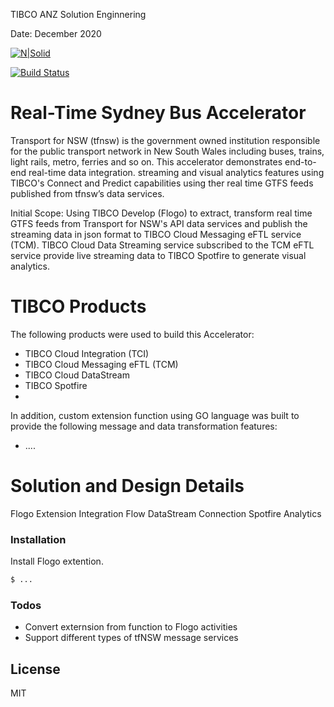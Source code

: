 
TIBCO ANZ Solution Enginnering

Date: December 2020

[![N|Solid](https://docs.tibco.com/pub/businessevents-standard/5.4.0/doc/html/static/logo.png)](https://tibco.com)

[![Build Status](https://travis-ci.org/joemccann/dillinger.svg?branch=master)](https://github.com/tibco-anz/gtfsSydBusAccelerator)

# Real-Time Sydney Bus Accelerator
Transport for NSW (tfnsw) is the government owned institution responsible for the public transport network in New South Wales including buses, trains, light rails, metro, ferries and so on. This accelerator demonstrates end-to-end real-time data integration. streaming and visual analytics features using TIBCO's Connect and Predict capabilities using ther real time GTFS feeds published from tfnsw’s data services.

Initial Scope:
Using TIBCO Develop (Flogo) to extract, transform real time GTFS feeds from Transport for NSW's API data services and publish the streaming data in json format to TIBCO Cloud Messaging eFTL service (TCM).
TIBCO Cloud Data Streaming service subscribed to the TCM eFTL service provide live streaming data to TIBCO Spotfire to generate visual analytics.

# TIBCO Products
The following products were used to build this Accelerator: 
  - TIBCO Cloud Integration (TCI)
  - TIBCO Cloud Messaging eFTL (TCM)
  - TIBCO Cloud DataStream
  - TIBCO Spotfire
  - 
In addition, custom extension function using GO language was built to provide the following message and data transformation features:
  - ....

# Solution and Design Details
Flogo Extension
Integration Flow
DataStream Connection
Spotfire Analytics


### Installation
Install Flogo extention.
```sh
$ ...
```

### Todos
 - Convert externsion from function to Flogo activities
 - Support different types of tfNSW message services

License
----

MIT
